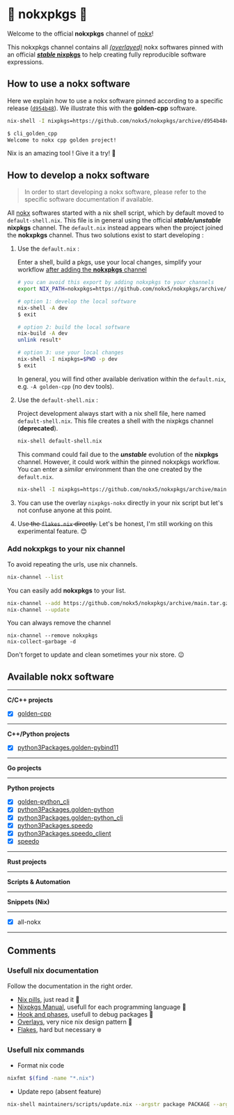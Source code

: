 # :koala: nokxpkgs :koala:

Welcome to the official **nokxpkgs** channel of [nokx](https://github.com/nokx5/)!

This nokxpkgs channel contains all [*(overlayed)*](https://github.com/nokx5/nokxpkgs/blob/main/nixpkgs-nokx/default.nix) nokx softwares pinned with an official [**_stable_ nixpkgs**](https://github.com/nokx5/nokxpkgs/blob/main/default.nix#L5-L12) to help creating fully reproducible software expressions.

## How to use a nokx software

Here we explain how to use a nokx software pinned according to a specific release ([`d954b48`](https://github.com/nokx5/nokxpkgs/commit/d954b48c88291402730166a8e3a37dd9d2915bc9)). We illustrate this with the **golden-cpp** software.

```bash
nix-shell -I nixpkgs=https://github.com/nokx5/nokxpkgs/archive/d954b48c88291402730166a8e3a37dd9d2915bc9.tar.gz --pure -p golden-cpp

$ cli_golden_cpp
Welcome to nokx cpp golden project!
```
Nix is an amazing tool ! Give it a try! :ghost:

## How to develop a nokx software

> In order to start developing a nokx software, please refer to the
  specific software documentation if available.

All [nokx](https://github.com/nokx5/) softwares started with a nix shell script, which by default moved to `default-shell.nix`. This file is in general using the official **_stable/unstable_ nixpkgs** channel. The `default.nix` instead appears when the project joined the **nokxpkgs** channel. Thus two solutions exist to start developing :


1. Use the `default.nix` :

    Enter a shell, build a pkgs, use your local changes, simplify your workflow [after adding the **nokxpkgs** channel](#add-nokxpkgs-to-your-nix-channel)
    ```bash
    # you can avoid this export by adding nokxpkgs to your channels
    export NIX_PATH=nokxpkgs=https://github.com/nokx5/nokxpkgs/archive/main.tar.gz
    
    # option 1: develop the local software
    nix-shell -A dev
    $ exit
    
    # option 2: build the local software
    nix-build -A dev
    unlink result*
    
    # option 3: use your local changes
    nix-shell -I nixpkgs=$PWD -p dev
    $ exit
    ```
    In general, you will find other available derivation within the `default.nix`, e.g. `-A golden-cpp` (no dev tools).


2. Use the `default-shell.nix` :

    Project development always start with a nix shell file, here named `default-shell.nix`. This file creates a shell with the nixpkgs channel (**deprecated**).
    ```bash
    nix-shell default-shell.nix
    ```
    This command could fail due to the **_unstable_** evolution of the **nixpkgs** channel. However, it could work within the pinned nokxpkgs  workflow. You can enter a *similar* environment than the one created by the `default.nix`.
    ```bash
    nix-shell -I nixpkgs=https://github.com/nokx5/nokxpkgs/archive/main.tar.gz default-shell.nix
    ```

3. You can use the overlay `nixpkgs-nokx` directly in your nix script but let's not confuse anyone at this point.

4. Us~~e the `flakes.nix` directly.~~ Let's be honest, I'm still working on this experimental feature. :blush:

### Add nokxpkgs to your nix channel

To avoid repeating the urls, use nix channels.
```bash
nix-channel --list
```

You can easily add **nokxpkgs** to your list.
```bash
nix-channel --add https://github.com/nokx5/nokxpkgs/archive/main.tar.gz nokxpkgs
nix-channel --update
```

You can always remove the channel
```
nix-channel --remove nokxpkgs
nix-collect-garbage -d
```

Don't forget to update and clean sometimes your nix store. :wink:

## Available nokx software

***
**C/C++ projects**

- [x] [golden-cpp](https://github.com/nokx5/golden-cpp)
***
**C++/Python projects**

- [x] [python3Packages.golden-pybind11](https://github.com/nokx5/golden-pybind11)
***
**Go projects**

***
**Python projects**
- [x] [golden-python_cli](https://github.com/nokx5/golden-python)
- [x] [python3Packages.golden-python](https://github.com/nokx5/golden-python)
- [x] [python3Packages.golden-python_cli](https://github.com/nokx5/golden-python)
- [x] [python3Packages.speedo](https://github.com/nokx5/speedo)
- [x] [python3Packages.speedo_client](https://github.com/nokx5/speedo)
- [x] [speedo](https://github.com/nokx5/speedo)
***
**Rust projects**
***
**Scripts & Automation**

---

**Snippets (Nix)**

****

- [x] all-nokx

***

## Comments

### Usefull nix documentation

Follow the documentation in the right order.

- [Nix pills](https://nixos.org/guides/nix-pills/index.html), just read it :pill:
- [Nixpkgs Manual](https://nixos.org/manual/nixpkgs/stable/), usefull for each programming language :mushroom:
- [Hook and phases](https://nixos.org/manual/nixpkgs/stable/#sec-stdenv-phases), usefull to debug packages :art:
- [Overlays](https://www.youtube.com/watch?v=W85mF1zWA2o), very nice nix design pattern :lipstick:
- [Flakes](https://www.tweag.io/blog/2020-05-25-flakes/), hard but necessary :snowflake:

### Usefull nix commands

* Format nix code

```bash
nixfmt $(find -name "*.nix")
```

* Update repo (absent feature)

```bash
nix-shell maintainers/scripts/update.nix --argstr package PACKAGE --argstr revision REVISION --show-trace
```
